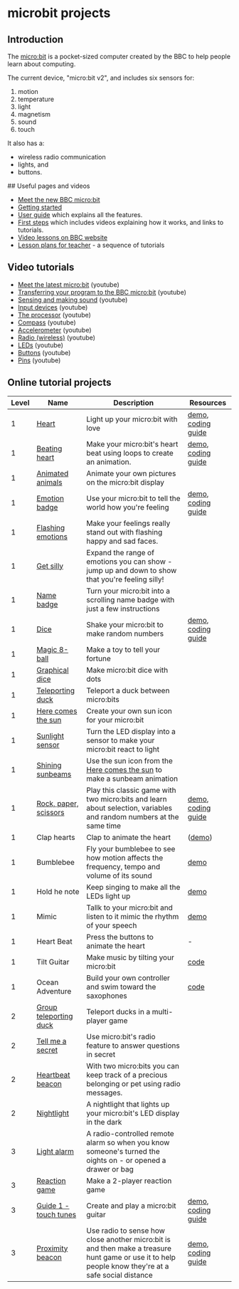 # microbit projects

## Introduction

The [micro:bit](https://microbit.org/) is a pocket-sized computer created by the BBC to help people learn about computing.

The current device, "micro:bit v2", and includes six sensors for:
1. motion
2. temperature
3. light
4. magnetism
5. sound
6. touch

It also has a:
* wireless radio communication
* lights, and
* buttons.

## Useful pages and videos

* [Meet the new BBC micro:bit](https://microbit.org/new-microbit/)
* [Getting started](https://scratch.mit.edu/microbit)
* [User guide](https://microbit.org/get-started/user-guide/overview/#new-micro:bit-with-sound) which explains all the features.
* [First steps](https://microbit.org/get-started/first-steps/introduction/) which includes videos explaining how it works, and links to tutorials.
* [Video lessons on BBC website](https://www.bbc.co.uk/search?q=micro%3Abit&d=HOMEPAGE_PS)
* [Lesson plans for teacher](https://microbit.org/teach/lessons/) - a sequence of tutorials

## Video tutorials

  * [Meet the latest micro:bit](https://youtu.be/pIUJ4kvJ_QU) (youtube)
  * [Transferring your program to the BBC micro:bit](https://youtu.be/-FZ8yTnoozY) (youtube)
  * [Sensing and making sound](https://youtu.be/waIdGCitbH4) (youtube)
  * [Input devices](https://youtu.be/NkoS2JXaBuM) (youtube)
  * [The processor](https://youtu.be/Y9tk07CzTAA) (youtube)
  * [Compass](https://youtu.be/a3P6LWwPBqM) (youtube)
  * [Accelerometer](https://youtu.be/UT35ODxvmS0) (youtube)
  * [Radio (wireless)](https://youtu.be/rvymAr6WqrQ) (youtube)
  * [LEDs](https://youtu.be/eRhlaXqT-0w) (youtube)
  * [Buttons](https://youtu.be/hnT0qHM3_hQ) (youtube)
  * [Pins](https://youtu.be/EDgdHb0R96I) (youtube)

## Online tutorial projects

| Level | Name | Description | Resources |
| --- | --- | --- | --- |
| 1 | [Heart](https://microbit.org/projects/make-it-code-it/heart/) | Light up your micro:bit with love | [demo](https://youtu.be/cAhn7lPI6mU), [coding guide](https://youtu.be/ykpdk_qkShk) |
| 1 | [Beating heart](https://microbit.org/projects/make-it-code-it/beating-heart/) | Make your micro:bit's heart beat using loops to create an animation. | [demo](https://youtu.be/8qzYWH10o6E), [coding guide](https://youtu.be/2yzT7_QGLLc) |
| 1 | [Animated animals](https://microbit.org/projects/make-it-code-it/animated-animals/) | Animate your own pictures on the micro:bit display | |
| 1 | [Emotion badge](https://microbit.org/projects/make-it-code-it/emotion-badge/?editor=makecode) | Use your micro:bit to tell the world how you're feeling | [demo](https://youtu.be/wSXwc3rlJ7s), [coding guide](https://youtu.be/IN_IoL2gJEE) |
| 1 | [Flashing emotions](https://microbit.org/projects/make-it-code-it/flashing-emotions/) | Make your feelings really stand out with flashing happy and sad faces. | |
| 1 | [Get silly](https://microbit.org/projects/make-it-code-it/get-silly/) | Expand the range of emotions you can show - jump up and down to show that you're feeling silly! | |
| 1 | [Name badge](https://microbit.org/projects/make-it-code-it/name-badge/) | Turn your micro:bit into a scrolling name badge with just a few instructions | |
| 1 | [Dice](https://microbit.org/projects/make-it-code-it/dice/) | Shake your micro:bit to make random numbers | [demo](https://youtu.be/D2VKfi2rvPU), [coding guide](https://youtu.be/FzfHJH903nU) |
| 1 | [Magic 8-ball](https://microbit.org/projects/make-it-code-it/magic-8ball/) | Make a toy to tell your fortune | |
| 1 | [Graphical dice](https://microbit.org/projects/make-it-code-it/graphical-dice/) | Make micro:bit dice with dots | |
| 1 | [Teleporting duck](https://microbit.org/projects/make-it-code-it/teleporting-duck/) | Teleport a duck between micro:bits | |
| 1 | [Here comes the sun](https://microbit.org/projects/make-it-code-it/here-comes-the-sun/) | Create your own sun icon for your micro:bit | |
| 1 | [Sunlight sensor](https://microbit.org/projects/make-it-code-it/sunlight-sensor/) | Turn the LED display into a sensor to make your micro:bit react to light | |
| 1 | [Shining sunbeams](https://microbit.org/projects/make-it-code-it/shining-sunbeams/) | Use the sun icon from the [Here comes the sun](https://microbit.org/projects/make-it-code-it/here-comes-the-sun/) to make a sunbeam animation | |
| 1 | [Rock, paper, scissors](https://microbit.org/projects/make-it-code-it/rock-paper-scissors/) | Play this classic game with two micro:bits and learn about selection, variables and random numbers at the same time | [demo](https://youtu.be/3nad1iFfJ8A), [coding guide](https://youtu.be/dIA06s9CZPw) |
| 1 |  Clap hearts | Clap to animate the heart | ([demo](https://youtu.be/JYvUnb2zImk)) |
| 1 | Bumblebee | Fly your bumblebee to see how motion affects the frequency, tempo and volume of its sound | [demo](https://youtu.be/KbB6-6Nn19U) |
| 1 | Hold he note | Keep singing to make all the LEDs light up | [demo](https://youtu.be/cw_rDuByN_8) |
| 1 | Mimic | Tallk to your micro:bit and listen to it mimic the rhythm of your speech | [demo](https://youtu.be/9xpvNcYtd6Q) |
| 1 |  Heart Beat | Press the buttons to animate the heart | - |  [code](https://scratch.mit.edu/projects/239075950/editor) | - |
| 1 | Tilt Guitar | Make music by tilting your micro:bit | [code](https://scratch.mit.edu/projects/239075950/editor) | 
| 1 | Ocean Adventure | Build your own controller and swim toward the saxophones | [code](https://scratch.mit.edu/projects/239075973/editor) |
| 2 | [Group teleporting duck](https://microbit.org/projects/make-it-code-it/group-teleporting-duck/) | Teleport ducks in a multi-player game | |
| 2 | [Tell me a secret](https://microbit.org/projects/make-it-code-it/tell-me-a-secret/) | Use micro:bit's radio feature to answer questions in secret | |
| 2 | [Heartbeat beacon](https://microbit.org/projects/make-it-code-it/heartbeat-beacon/) | With two micro:bits you can keep track of a precious belonging or pet using radio messages. | |
| 2 | [Nightlight](https://microbit.org/projects/make-it-code-it/nightlight/) | A nightlight that lights up your micro:bit's LED display in the dark | |
| 3 | [Light alarm](https://microbit.org/projects/make-it-code-it/light-alarm/) | A radio-controlled remote alarm so when you know someone's turned the oights on - or opened a drawer or bag | |
| 3 | [Reaction game](https://microbit.org/projects/make-it-code-it/reaction-game/) | Make a 2-player reaction game | |
| 3 | [Guide 1 - touch tunes](https://microbit.org/projects/make-it-code-it/guitar-1-touch-tunes/) | Create and play a micro:bit guitar | [demo](https://youtu.be/bdPWE85ZcLM), [coding guide](https://youtu.be/qNXIx31-bPE) |
| 3 | [Proximity beacon](https://microbit.org/projects/make-it-code-it/proximity-beacon/) | Use radio to sense how close another micro:bit is and then make a treasure hunt game or use it to help people know they're at a safe social distance | [demo](https://youtu.be/ww3l4PTkY-Y), [coding guide](https://youtu.be/U6-JOYrg030) |
